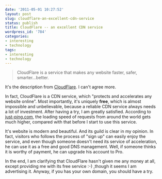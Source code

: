 ```yaml
---
date: '2011-05-01 10:27:52'
layout: post
slug: cloudflare-an-excellent-cdn-service
status: publish
title: CloudFlare -- an excellent CDN service
wordpress_id: '784'
categories:
- interesting
- technology
tags:
- interesting
- technology
---
```


> CloudFlare is a service that makes any website faster, safer, smarter...better. 



It's the description from [CloudFlare](https://www.cloudflare.com/). I can't agree more.

In fact, CloudFlare is a CDN service, which "protects and accelerates any website online". Most importantly, it's uniquely **free**, which is almost impossible and unbelievable, because a reliable CDN service always needs a lot of investment.
After having a try, I am greatly satisfied. According to [just-ping.com](http://just-ping.com/), the loading speed of requests from around the world gets much higher, compared with that before I start to use this service.

It's website is modern and beautiful. And its guild is clear in my opinion. In fact, visitors who follows the process of "sign up" can easily enjoy the service, and even though someone doesn't need its service of acceleration, he can use it as a free and good DNS management. Well, if someone thinks it is worthy of payment, he can upgrade his account to Pro.

In the end, I am clarifying that CloudFlare hasn't given me any money at all, except providing me with its free service :-) ,though it seems I am advertising it. Anyway, if you has your own domain, you should have a try.
